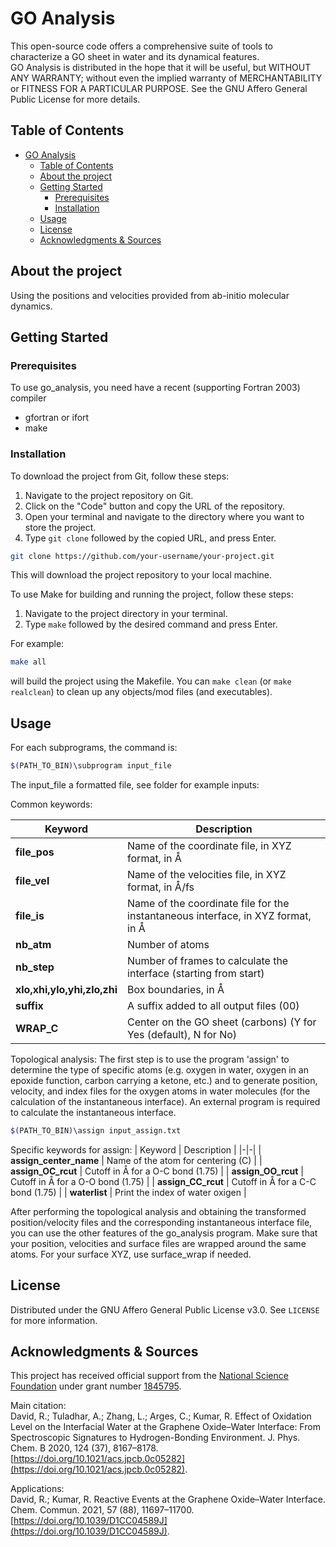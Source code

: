 # GO Analysis

<!-- PROJECT DESCRIPTION -->

This open-source code offers a comprehensive suite of tools to characterize a GO sheet in water and its dynamical features.  
GO Analysis  is distributed in the hope that it will be useful, but WITHOUT ANY WARRANTY; without even the implied warranty of MERCHANTABILITY or FITNESS FOR A PARTICULAR PURPOSE. See the GNU Affero General Public License for more details.
<!-- TABLE OF CONTENTS -->
## Table of Contents

- [GO Analysis](#go-analysis)
  - [Table of Contents](#table-of-contents)
  - [About the project](#about-the-project)
  - [Getting Started](#getting-started)
    - [Prerequisites](#prerequisites)
    - [Installation](#installation)
  - [Usage](#usage)
  - [License](#license)
  - [Acknowledgments \& Sources](#acknowledgments--sources)

<!-- ABOUT THE PROJECT -->

## About the project

Using the positions and velocities provided from ab-initio molecular dynamics.

<!-- GETTING STARTED -->

## Getting Started

### Prerequisites

To use go_analysis, you need have a recent (supporting Fortran 2003) compiler

- gfortran or ifort
- make

### Installation

To download the project from Git, follow these steps:

1. Navigate to the project repository on Git.
2. Click on the "Code" button and copy the URL of the repository.
3. Open your terminal and navigate to the directory where you want to store the project.
4. Type `git clone` followed by the copied URL, and press Enter.

```sh
git clone https://github.com/your-username/your-project.git
```

This will download the project repository to your local machine.

To use Make for building and running the project, follow these steps:

1. Navigate to the project directory in your terminal.
2. Type `make` followed by the desired command and press Enter.

For example:

```sh
make all
```

will build the project using the Makefile. You can `make clean` (or `make realclean`) to clean up any objects/mod files (and executables).

<!-- USAGE EXAMPLES -->

## Usage

For each subprograms, the command is:

```sh
$(PATH_TO_BIN)\subprogram input_file
```

The input_file a formatted file, see folder for example inputs:

Common keywords:

| Keyword | Description |
|-|-|
| **file_pos** | Name of the coordinate file, in XYZ format, in Å |
| **file_vel** | Name of the velocities file, in XYZ format, in Å/fs |
| **file_is** | Name of the coordinate file for the instantaneous interface, in XYZ format, in Å |
| **nb_atm** | Number of atoms |
| **nb_step** | Number of frames to calculate the interface (starting from start) |
| **xlo,xhi,ylo,yhi,zlo,zhi** | Box boundaries, in Å |
| **suffix** | A suffix added to all output files (00) |
| **WRAP_C** | Center on the GO sheet (carbons) (Y for Yes (default), N for No)

Topological analysis: The first step is to use the program 'assign' to determine the type of specific atoms (e.g. oxygen in water, oxygen in an epoxide function, carbon carrying a ketone, etc.) and to generate position, velocity, and index files for the oxygen atoms in water molecules (for the calculation of the instantaneous interface).
An external program is required to calculate the instantaneous interface.

```sh
$(PATH_TO_BIN)\assign input_assign.txt
```

Specific keywords for assign:
| Keyword | Description |
|-|-|
| **assign_center_name** | Name of the atom for centering (C) |
| **assign_OC_rcut** | Cutoff in Å for a O-C bond (1.75) |
| **assign_OO_rcut** | Cutoff in Å for a O-O bond (1.75) |
| **assign_CC_rcut** | Cutoff in Å for a C-C bond (1.75) |
| **waterlist** | Print the index of water oxigen |

After performing the topological analysis and obtaining the transformed position/velocity files and the corresponding instantaneous interface file, you can use the other features of the go_analysis program.
Make sure that your position, velocities and surface files are wrapped around the same atoms. For your surface XYZ, use surface_wrap if needed.

<!-- LICENSE -->

## License

Distributed under the GNU Affero General Public License v3.0. See `LICENSE` for more information.

<!-- ACKNOWLEDGMENTS -->

## Acknowledgments & Sources

This project has received official support from the [National Science Foundation](https://www.nsf.gov) under grant number [1845795](https://nsf.gov/awardsearch/showAward?AWD_ID=1845795).

Main citation:  
David, R.; Tuladhar, A.; Zhang, L.; Arges, C.; Kumar, R. Effect of Oxidation Level on the Interfacial Water at the Graphene Oxide–Water Interface: From Spectroscopic Signatures to Hydrogen-Bonding Environment. J. Phys. Chem. B 2020, 124 (37), 8167–8178. [https://doi.org/10.1021/acs.jpcb.0c05282](https://doi.org/10.1021/acs.jpcb.0c05282).

Applications:  
David, R.; Kumar, R. Reactive Events at the Graphene Oxide–Water Interface. Chem. Commun. 2021, 57 (88), 11697–11700. [https://doi.org/10.1039/D1CC04589J](https://doi.org/10.1039/D1CC04589J).